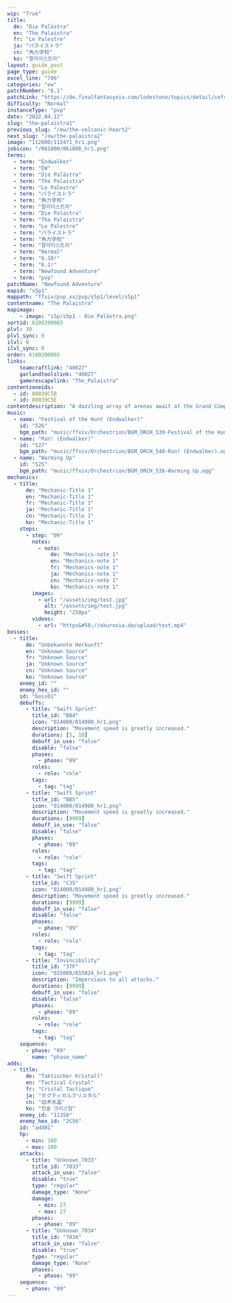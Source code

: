 ```yaml
---
wip: "True"
title:
  de: "Die Palästra"
  en: "The Palaistra"
  fr: "Le Palestre"
  ja: "パライストラ"
  cn: "角力学校"
  ko: "팔라이스트라"
layout: guide_post
page_type: guide
excel_line: "706"
categories: "ew"
patchNumber: "6.1"
patchLink: "https://de.finalfantasyxiv.com/lodestone/topics/detail/cefc99d95d50a6f3bf18286830630dc33bf5242b"
difficulty: "Normal"
instanceType: "pvp"
date: "2022.04.12"
slug: "the-palaistra1"
previous_slug: "/ew/the-volcanic-heart2"
next_slug: "/ew/the-palaistra2"
image: "112000/112471_hr1.png"
jobicon: "/061000/061806_hr1.png"
terms:
  - term: "Endwalker"
  - term: "EW"
  - term: "Die Palästra"
  - term: "The Palaistra"
  - term: "Le Palestre"
  - term: "パライストラ"
  - term: "角力学校"
  - term: "팔라이스트라"
  - term: "Die Palästra"
  - term: "The Palaistra"
  - term: "Le Palestre"
  - term: "パライストラ"
  - term: "角力学校"
  - term: "팔라이스트라"
  - term: "Normal"
  - term: "6.10!"
  - term: "6.1!"
  - term: "Newfound Adventure"
  - term: "pvp"
patchName: "Newfound Adventure"
mapid: "s5p1"
mappath: "ffxiv/pvp_xx/pvp/s5p1/level/s5p1"
contentname: "The Palaistra"
mapimage:
    - image: "s5p/s5p1 - Die Palästra.png"
sortid: 6100200003
plvl: 30
plvl_sync: 0
ilvl: 0
ilvl_sync: 0
order: 6100200003
links:
    teamcraftlink: "40027"
    garlandtoolslink: "40027"
    gamerescapelink: "The_Palaistra"
contentzoneids:
  - id: 80039C5B
  - id: 80039C5E
contentdescription: "A dazzling array of arenas await at the Grand Companies' glamour-woven tactical training grounds. Designed with adventurers in mind, these strategic confrontations of but few competitors make for a thrilling challenge for newcome pups and Wolves' Den regulars alike.<br/><br/><br/><br/>At the end of the crystal line, who will stand victorious? Will it be you?<br/><br/><br/><br/>※Match results will affect Rising Stars and Crystal Credit.<br/><br/>※Players with comparable PvP tiers and risers will be matched with one another.<br/><br/>※Parties will be sorted by role, tier, riser, and credit to ensure relatively equal averages."
music:
  - name: "Festival of the Hunt (Endwalker)"
    id: "526"
    bgm_path: "music/ffxiv/Orchestrion/BGM_ORCH_539-Festival of the Hunt (Endwalker).ogg"
  - name: "Run! (Endwalker)"
    id: "527"
    bgm_path: "music/ffxiv/Orchestrion/BGM_ORCH_540-Run! (Endwalker).ogg"
  - name: "Warming Up"
    id: "525"
    bgm_path: "music/ffxiv/Orchestrion/BGM_ORCH_538-Warming Up.ogg"
mechanics:
  - title:
      de: "Mechanic-Title 1"
      en: "Mechanic-Title 1"
      fr: "Mechanic-Title 1"
      ja: "Mechanic-Title 1"
      cn: "Mechanic-Title 1"
      ko: "Mechanic-Title 1"
    steps:
      - step: "09"
        notes:
          - note:
              de: "Mechanics-note 1"
              en: "Mechanics-note 1"
              fr: "Mechanics-note 1"
              ja: "Mechanics-note 1"
              cn: "Mechanics-note 1"
              ko: "Mechanics-note 1"
        images:
          - url: "/assets/img/test.jpg"
            alt: "/assets/img/test.jpg"
            height: "250px"
        videos:
          - url: "https&#58;//akurosia.de/upload/test.mp4"
bosses:
  - title:
      de: "Unbekannte Herkunft"
      en: "Unknown Source"
      fr: "Unknown Source"
      ja: "Unknown Source"
      cn: "Unknown Source"
      ko: "Unknown Source"
    enemy_id: ""
    enemy_hex_id: ""
    id: "boss01"
    debuffs:
      - title: "Swift Sprint"
        title_id: "BB4"
        icon: "014000/014980_hr1.png"
        description: "Movement speed is greatly increased."
        durations: [5, 10]
        debuff_in_use: "false"
        disable: "false"
        phases:
          - phase: "09"
        roles:
          - role: "role"
        tags:
          - tag: "tag"
      - title: "Swift Sprint"
        title_id: "BB5"
        icon: "014000/014980_hr1.png"
        description: "Movement speed is greatly increased."
        durations: [9999]
        debuff_in_use: "false"
        disable: "false"
        phases:
          - phase: "09"
        roles:
          - role: "role"
        tags:
          - tag: "tag"
      - title: "Swift Sprint"
        title_id: "C35"
        icon: "014000/014980_hr1.png"
        description: "Movement speed is greatly increased."
        durations: [9999]
        debuff_in_use: "false"
        disable: "false"
        phases:
          - phase: "09"
        roles:
          - role: "role"
        tags:
          - tag: "tag"
      - title: "Invincibility"
        title_id: "37F"
        icon: "015000/015024_hr1.png"
        description: "Impervious to all attacks."
        durations: [9999]
        debuff_in_use: "false"
        disable: "false"
        phases:
          - phase: "09"
        roles:
          - role: "role"
        tags:
          - tag: "tag"
    sequence:
      - phase: "09"
        name: "phase_name"
adds:
  - title:
      de: "Taktischer Kristall"
      en: "Tactical Crystal"
      fr: "Cristal Tactique"
      ja: "タクティカルクリスタル"
      cn: "战术水晶"
      ko: "전술 크리스탈"
    enemy_id: "11350"
    enemy_hex_id: "2C56"
    id: "add01"
    hp:
      - min: 100
      - max: 100
    attacks:
      - title: "Unknown_7033"
        title_id: "7033"
        attack_in_use: "false"
        disable: "true"
        type: "regular"
        damage_type: "None"
        damage:
          - min: 27
          - max: 27
        phases:
          - phase: "09"
      - title: "Unknown_7034"
        title_id: "7034"
        attack_in_use: "false"
        disable: "true"
        type: "regular"
        damage_type: "None"
        phases:
          - phase: "09"
    sequence:
      - phase: "09"
---
```


